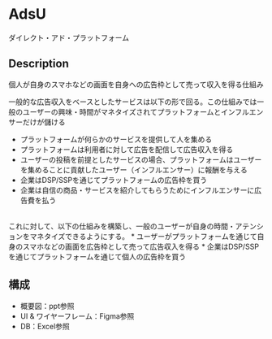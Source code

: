 # AdsU
ダイレクト・アド・プラットフォーム

## Description
個人が自身のスマホなどの画面を自身への広告枠として売って収入を得る仕組み

一般的な広告収入をベースとしたサービスは以下の形で回る。この仕組みでは一般のユーザーの興味・時間がマネタイズされてプラットフォームとインフルエンサーだけが儲ける
* プラットフォームが何らかのサービスを提供して人を集める
* プラットフォームは利用者に対して広告を配信して広告収入を得る
* ユーザーの投稿を前提としたサービスの場合、プラットフォームはユーザーを集めることに貢献したユーザー（インフルエンサー）に報酬を与える
* 企業はDSP/SSPを通じてプラットフォームの広告枠を買う
* 企業は自信の商品・サービスを紹介してもらうためにインフルエンサーに広告費を払う
<br>
これに対して、以下の仕組みを構築し、一般のユーザーが自身の時間・アテンションをマネタイズできるようにする。
* ユーザーがプラットフォームを通じて自身のスマホなどの画面を広告枠として売って広告収入を得る
* 企業はDSP/SSPを通じてプラットフォームを通じて個人の広告枠を買う

## 構成
* 概要図：ppt参照
* UI & ワイヤーフレーム：Figma参照
* DB：Excel参照
